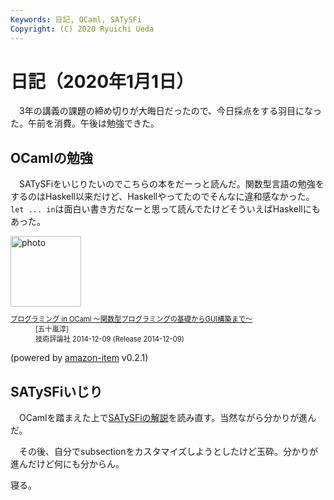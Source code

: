 ```yaml
---
Keywords: 日記, OCaml, SATySFi
Copyright: (C) 2020 Ryuichi Ueda
---
```


# 日記（2020年1月1日） 

　3年の講義の課題の締め切りが大晦日だったので、今日採点をする羽目になった。午前を消費。午後は勉強できた。

## OCamlの勉強

　SATySFiをいじりたいのでこちらの本をだーっと読んだ。関数型言語の勉強をするのはHaskell以来だけど、Haskellやってたのでそんなに違和感なかった。`let ... in`は面白い書き方だなーと思って読んでたけどそういえばHaskellにもあった。 

<div class="card">
  <div class="row no-gutters">
    <div class="col-md-2">
      <a class="item url" href="https://www.amazon.co.jp/exec/obidos/ASIN/B00QRPI1AS/ryuichiueda-22"><img src="https://images-fe.ssl-images-amazon.com/images/I/514UAD1nKsL._SL160_.jpg" width="113" alt="photo"></a>
    </div>
    <div class="col-md-10">
      <div class="card-body">
        <dl class="fn" style="font-size:80%">
          <dt><a href="https://www.amazon.co.jp/exec/obidos/ASIN/B00QRPI1AS/ryuichiueda-22">プログラミング in OCaml 〜関数型プログラミングの基礎からGUI構築まで〜</a></dt>
          <dd>[五十嵐淳]</dd>
          <dd>技術評論社 2014-12-09 (Release 2014-12-09)</dd>
        </dl>
        <p class="powered-by" >(powered by <a href="https://github.com/spiegel-im-spiegel/amazon-item" >amazon-item</a> v0.2.1)</p>
      </div>
    </div>
  </div>
</div>

## SATySFiいじり

　OCamlを踏まえた上で[SATySFiの解説](https://github.com/gfngfn/SATySFi/wiki/The-SATySFi%E2%80%8Bbook-Web%E5%85%AC%E9%96%8B%E7%89%88-%E7%AC%AC1%E7%89%88)を読み直す。当然ながら分かりが進んだ。

　その後、自分でsubsectionをカスタマイズしようとしたけど玉砕。分かりが進んだけど何にも分からん。


寝る。
